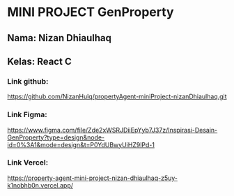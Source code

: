 # MINI PROJECT GenProperty

## Nama: Nizan Dhiaulhaq

## Kelas: React C

### Link github:

https://github.com/NizanHulq/propertyAgent-miniProject-nizanDhiaulhaq.git

### Link Figma:

https://www.figma.com/file/Zde2xWSRJDiiEpYyb7J37z/Inspirasi-Desain-GenProperty?type=design&node-id=0%3A1&mode=design&t=P0YdUBwyUiHZ9lPd-1

### Link Vercel:

https://property-agent-mini-project-nizan-dhiaulhaq-z5uy-k1nobhb0n.vercel.app/
